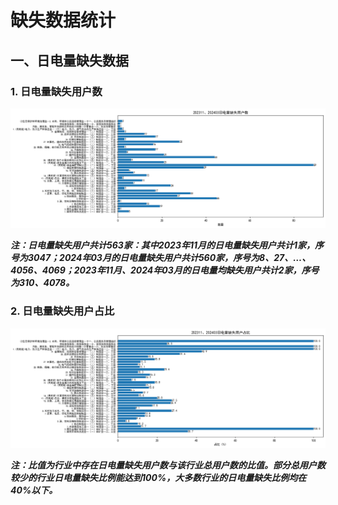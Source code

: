 # 缺失数据统计

## 一、日电量缺失数据

### 1. 日电量缺失用户数

![](日电量缺失用户数.png)

_**注：日电量缺失用户共计563家：其中2023年11月的日电量缺失用户共计1家，序号为3047；2024年03月的日电量缺失用户共计560家，序号为8、27、…、4056、4069；2023年11月、2024年03月的日电量均缺失用户共计2家，序号为310、4078。**_

### 2. 日电量缺失用户占比

![](日电量缺失用户占比.png)

_**注：比值为行业中存在日电量缺失用户数与该行业总用户数的比值。部分总用户数较少的行业日电量缺失比例能达到100%，大多数行业的日电量缺失比例均在40%以下。**_
